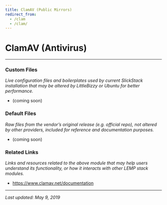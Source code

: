 ```yaml
---
title: ClamAV (Public Mirrors)
redirect_from:
  - /clam
  - /clam/
---
```


# ClamAV (Antivirus)

----

### Custom Files

*Live configuration files and boilerplates used by current SlickStack installation that may be altered by LittleBizzy or Ubuntu for better performance.*

* (coming soon)

### Default Files

*Raw files from the vendor’s original release (e.g. official repo), not altered by other providers, included for reference and documentation purposes.*

* (coming soon)

### Related Links

*Links and resources related to the above module that may help users understand its functionality, or how it interacts with other LEMP stack modules.*

* <a href="https://www.clamav.net/documentation">https://www.clamav.net/documentation</a>

----

*Last updated: May 9, 2019*
